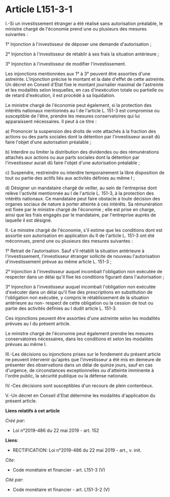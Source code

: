 # Article L151-3-1

I.-Si un investissement étranger a été réalisé sans autorisation préalable, le ministre chargé de l'économie prend une ou
plusieurs des mesures suivantes : 

1° Injonction à l'investisseur de déposer une demande d'autorisation ; 

2° Injonction à l'investisseur de rétablir à ses frais la situation antérieure ; 

3° Injonction à l'investisseur de modifier l'investissement. 

Les injonctions mentionnées aux 1° à 3° peuvent être assorties d'une astreinte. L'injonction précise le montant et la date
d'effet de cette astreinte. Un décret en Conseil d'Etat fixe le montant journalier maximal de l'astreinte et les modalités
selon lesquelles, en cas d'inexécution totale ou partielle ou de retard d'exécution, il est procédé à sa liquidation. 

Le ministre chargé de l'économie peut également, si la protection des intérêts nationaux mentionnés au I de l'article L.
151-3 est compromise ou susceptible de l'être, prendre les mesures conservatoires qui lui apparaissent nécessaires. Il peut à
ce titre : 

a) Prononcer la suspension des droits de vote attachés à la fraction des actions ou des parts sociales dont la détention par
l'investisseur aurait dû faire l'objet d'une autorisation préalable ; 

b) Interdire ou limiter la distribution des dividendes ou des rémunérations attachés aux actions ou aux parts sociales dont
la détention par l'investisseur aurait dû faire l'objet d'une autorisation préalable ; 

c) Suspendre, restreindre ou interdire temporairement la libre disposition de tout ou partie des actifs liés aux activités
définies au même I ; 

d) Désigner un mandataire chargé de veiller, au sein de l'entreprise dont relève l'activité mentionnée au I de l'article L.
151-3, à la protection des intérêts nationaux. Ce mandataire peut faire obstacle à toute décision des organes sociaux de
nature à porter atteinte à ces intérêts. Sa rémunération est fixée par le ministre chargé de l'économie ; elle est prise en
charge, ainsi que les frais engagés par le mandataire, par l'entreprise auprès de laquelle il est désigné. 

II.-Le ministre chargé de l'économie, s'il estime que les conditions dont est assortie son autorisation en application du II
de l'article L. 151-3 ont été méconnues, prend une ou plusieurs des mesures suivantes : 

1° Retrait de l'autorisation. Sauf s'il rétablit la situation antérieure à l'investissement, l'investisseur étranger
sollicite de nouveau l'autorisation d'investissement prévue au même article L. 151-3 ; 

2° Injonction à l'investisseur auquel incombait l'obligation non exécutée de respecter dans un délai qu'il fixe les
conditions figurant dans l'autorisation ; 

3° Injonction à l'investisseur auquel incombait l'obligation non exécutée d'exécuter dans un délai qu'il fixe des
prescriptions en substitution de l'obligation non exécutée, y compris le rétablissement de la situation antérieure au non-
respect de cette obligation ou la cession de tout ou partie des activités définies au I dudit article L. 151-3. 

Ces injonctions peuvent être assorties d'une astreinte selon les modalités prévues au I du présent article. 

Le ministre chargé de l'économie peut également prendre les mesures conservatoires nécessaires, dans les conditions et selon
les modalités prévues au même I. 

III.-Les décisions ou injonctions prises sur le fondement du présent article ne peuvent intervenir qu'après que
l'investisseur a été mis en demeure de présenter des observations dans un délai de quinze jours, sauf en cas d'urgence, de
circonstances exceptionnelles ou d'atteinte imminente à l'ordre public, la sécurité publique ou la défense nationale. 

IV.-Ces décisions sont susceptibles d'un recours de plein contentieux. 

V.-Un décret en Conseil d'Etat détermine les modalités d'application du présent article.

**Liens relatifs à cet article**

_Créé par_:

  - Loi n°2019-486 du 22 mai 2019 - art. 152

**Liens**:

  - RECTIFICATION: Loi n°2019-486 du 22 mai 2019 - art., v. init.

_Cite_:

  - Code monétaire et financier - art. L151-3 (V)

_Cité par_:

  - Code monétaire et financier - art. L151-3-2 (V)
